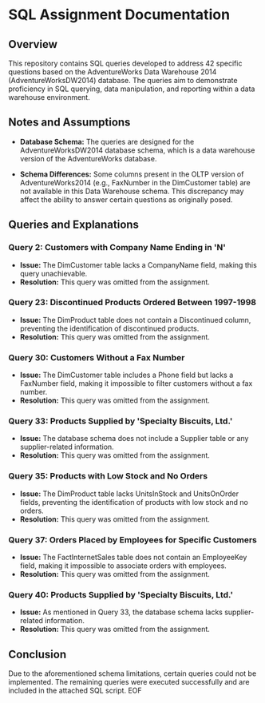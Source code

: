 # SQL Assignment Documentation

## Overview

This repository contains SQL queries developed to address 42 specific questions based on the AdventureWorks Data Warehouse 2014 (AdventureWorksDW2014) database. The queries aim to demonstrate proficiency in SQL querying, data manipulation, and reporting within a data warehouse environment.

## Notes and Assumptions

- **Database Schema:** The queries are designed for the AdventureWorksDW2014 database schema, which is a data warehouse version of the AdventureWorks database.

- **Schema Differences:** Some columns present in the OLTP version of AdventureWorks2014 (e.g., FaxNumber in the DimCustomer table) are not available in this Data Warehouse schema. This discrepancy may affect the ability to answer certain questions as originally posed.

## Queries and Explanations

### Query 2: Customers with Company Name Ending in 'N'
- **Issue:** The DimCustomer table lacks a CompanyName field, making this query unachievable.
- **Resolution:** This query was omitted from the assignment.

### Query 23: Discontinued Products Ordered Between 1997-1998
- **Issue:** The DimProduct table does not contain a Discontinued column, preventing the identification of discontinued products.
- **Resolution:** This query was omitted from the assignment.

### Query 30: Customers Without a Fax Number
- **Issue:** The DimCustomer table includes a Phone field but lacks a FaxNumber field, making it impossible to filter customers without a fax number.
- **Resolution:** This query was omitted from the assignment.

### Query 33: Products Supplied by 'Specialty Biscuits, Ltd.'
- **Issue:** The database schema does not include a Supplier table or any supplier-related information.
- **Resolution:** This query was omitted from the assignment.

### Query 35: Products with Low Stock and No Orders
- **Issue:** The DimProduct table lacks UnitsInStock and UnitsOnOrder fields, preventing the identification of products with low stock and no orders.
- **Resolution:** This query was omitted from the assignment.

### Query 37: Orders Placed by Employees for Specific Customers
- **Issue:** The FactInternetSales table does not contain an EmployeeKey field, making it impossible to associate orders with employees.
- **Resolution:** This query was omitted from the assignment.

### Query 40: Products Supplied by 'Specialty Biscuits, Ltd.'
- **Issue:** As mentioned in Query 33, the database schema lacks supplier-related information.
- **Resolution:** This query was omitted from the assignment.

## Conclusion

Due to the aforementioned schema limitations, certain queries could not be implemented. The remaining queries were executed successfully and are included in the attached SQL script.
EOF
